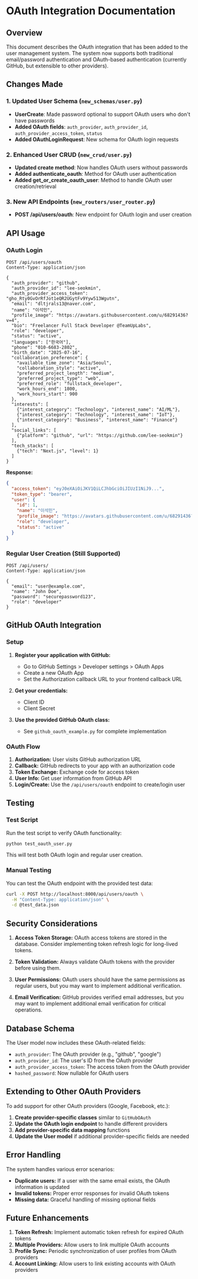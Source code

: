 # OAuth Integration Documentation

## Overview

This document describes the OAuth integration that has been added to the user management system. The system now supports both traditional email/password authentication and OAuth-based authentication (currently GitHub, but extensible to other providers).

## Changes Made

### 1. Updated User Schema (`new_schemas/user.py`)

- **UserCreate**: Made password optional to support OAuth users who don't have passwords
- **Added OAuth fields**: `auth_provider`, `auth_provider_id`, `auth_provider_access_token`, `status`
- **Added OAuthLoginRequest**: New schema for OAuth login requests

### 2. Enhanced User CRUD (`new_crud/user.py`)

- **Updated create method**: Now handles OAuth users without passwords
- **Added authenticate_oauth**: Method for OAuth user authentication
- **Added get_or_create_oauth_user**: Method to handle OAuth user creation/retrieval

### 3. New API Endpoints (`new_routers/user_router.py`)

- **POST /api/users/oauth**: New endpoint for OAuth login and user creation

## API Usage

### OAuth Login

```http
POST /api/users/oauth
Content-Type: application/json

{
  "auth_provider": "github",
  "auth_provider_id": "lee-seokmin",
  "auth_provider_access_token": "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",
  "email": "dltjrals13@naver.com",
  "name": "이석민",
  "profile_image": "https://avatars.githubusercontent.com/u/68291436?v=4",
  "bio": "Freelancer Full Stack Developer @TeamUpLabs",
  "role": "developer",
  "status": "active",
  "languages": ["한국어"],
  "phone": "010-6683-2802",
  "birth_date": "2025-07-16",
  "collaboration_preference": {
    "available_time_zone": "Asia/Seoul",
    "collaboration_style": "active",
    "preferred_project_length": "medium",
    "preferred_project_type": "web",
    "preferred_role": "fullstack_developer",
    "work_hours_end": 1800,
    "work_hours_start": 900
  },
  "interests": [
    {"interest_category": "Technology", "interest_name": "AI/ML"},
    {"interest_category": "Technology", "interest_name": "IoT"},
    {"interest_category": "Business", "interest_name": "Finance"}
  ],
  "social_links": [
    {"platform": "github", "url": "https://github.com/lee-seokmin"}
  ],
  "tech_stacks": [
    {"tech": "Next.js", "level": 1}
  ]
}
```

**Response:**
```json
{
  "access_token": "eyJ0eXAiOiJKV1QiLCJhbGciOiJIUzI1NiJ9...",
  "token_type": "bearer",
  "user": {
    "id": 1,
    "name": "이석민",
    "profile_image": "https://avatars.githubusercontent.com/u/68291436?v=4",
    "role": "developer",
    "status": "active"
  }
}
```

### Regular User Creation (Still Supported)

```http
POST /api/users/
Content-Type: application/json

{
  "email": "user@example.com",
  "name": "John Doe",
  "password": "securepassword123",
  "role": "developer"
}
```

## GitHub OAuth Integration

### Setup

1. **Register your application with GitHub:**
   - Go to GitHub Settings > Developer settings > OAuth Apps
   - Create a new OAuth App
   - Set the Authorization callback URL to your frontend callback URL

2. **Get your credentials:**
   - Client ID
   - Client Secret

3. **Use the provided GitHub OAuth class:**
   - See `github_oauth_example.py` for complete implementation

### OAuth Flow

1. **Authorization:** User visits GitHub authorization URL
2. **Callback:** GitHub redirects to your app with an authorization code
3. **Token Exchange:** Exchange code for access token
4. **User Info:** Get user information from GitHub API
5. **Login/Create:** Use the `/api/users/oauth` endpoint to create/login user

## Testing

### Test Script

Run the test script to verify OAuth functionality:

```bash
python test_oauth_user.py
```

This will test both OAuth login and regular user creation.

### Manual Testing

You can test the OAuth endpoint with the provided test data:

```bash
curl -X POST http://localhost:8000/api/users/oauth \
  -H "Content-Type: application/json" \
  -d @test_data.json
```

## Security Considerations

1. **Access Token Storage:** OAuth access tokens are stored in the database. Consider implementing token refresh logic for long-lived tokens.

2. **Token Validation:** Always validate OAuth tokens with the provider before using them.

3. **User Permissions:** OAuth users should have the same permissions as regular users, but you may want to implement additional verification.

4. **Email Verification:** GitHub provides verified email addresses, but you may want to implement additional email verification for critical operations.

## Database Schema

The User model now includes these OAuth-related fields:

- `auth_provider`: The OAuth provider (e.g., "github", "google")
- `auth_provider_id`: The user's ID from the OAuth provider
- `auth_provider_access_token`: The access token from the OAuth provider
- `hashed_password`: Now nullable for OAuth users

## Extending to Other OAuth Providers

To add support for other OAuth providers (Google, Facebook, etc.):

1. **Create provider-specific classes** similar to `GitHubOAuth`
2. **Update the OAuth login endpoint** to handle different providers
3. **Add provider-specific data mapping** functions
4. **Update the User model** if additional provider-specific fields are needed

## Error Handling

The system handles various error scenarios:

- **Duplicate users:** If a user with the same email exists, the OAuth information is updated
- **Invalid tokens:** Proper error responses for invalid OAuth tokens
- **Missing data:** Graceful handling of missing optional fields

## Future Enhancements

1. **Token Refresh:** Implement automatic token refresh for expired OAuth tokens
2. **Multiple Providers:** Allow users to link multiple OAuth accounts
3. **Profile Sync:** Periodic synchronization of user profiles from OAuth providers
4. **Account Linking:** Allow users to link existing accounts with OAuth providers 